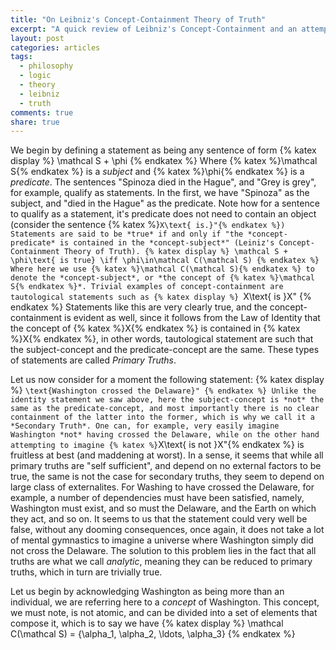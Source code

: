 ```yaml
---
title: "On Leibniz's Concept-Containment Theory of Truth"
excerpt: "A quick review of Leibniz's Concept-Containment and an attempt at formalization"
layout: post
categories: articles
tags:
  - philosophy
  - logic
  - theory
  - leibniz
  - truth
comments: true
share: true
---
```


We begin by defining a statement as being any sentence of form
{% katex display %}
    \mathcal S + \phi
{% endkatex %}
Where {% katex %}\mathcal S{% endkatex %} is a *subject* and {% katex %}\phi{% endkatex %} is a *predicate*. The sentences "Spinoza died in the Hague", and "Grey is grey", for example, qualify as statements. In the first, we have "Spinoza" as the subject, and "died in the Hague" as the predicate. Note how for a sentence to qualify as a statement, it's predicate does not need to contain an object (consider the sentence {% katex %}``X\text{ is.}"{% endkatex %}) Statements are said to be *true* if and only if "the *concept-predicate* is contained in the *concept-subject*" (Leiniz's Concept-Containment Theory of Truth).
{% katex display %}
    \mathcal S + \phi\text{ is true} \iff \phi\in\mathcal C(\mathcal S)
{% endkatex %}
Where here we use {% katex %}\mathcal C(\mathcal S){% endkatex %} to denote the *concept-subject*, or *the concept of {% katex %}\mathcal S{% endkatex %}*. Trivial examples of concept-containment are tautological statements such as
{% katex display %}
    ``X\text{ is }X"
{% endkatex %}
Statements like this are very clearly true, and the concept-containment is evident as well, since it follows from the Law of Identity that the concept of {% katex %}X{% endkatex %} is contained in {% katex %}X{% endkatex %}, in other words, tautological statement are such that the subject-concept and the predicate-concept are the same. These types of statements are called *Primary Truths*.

Let us now consider for a moment the following statement:
{% katex display %}
    ``\text{Washington crossed the Delaware}"
{% endkatex %}
Unlike the identity statement we saw above, here the subject-concept is *not* the same as the predicate-concept, and most importantly there is no clear containment of the latter into the former, which is why we call it a *Secondary Truth*. One can, for example, very easily imagine Washington *not* having crossed the Delaware, while on the other hand attempting to imagine {% katex %}``X\text{ is not }X"{% endkatex %} is fruitless at best (and maddening at worst). In a sense, it seems that while all primary truths are "self sufficient", and depend on no external factors to be true, the same is not the case for secondary truths, they seem to depend on large class of externalites. For Washing to have crossed the Delaware, for example, a number of dependencies must have been satisfied, namely, Washington must exist, and so must the Delaware, and the Earth on which they act, and so on. It seems to us that the statement could very well be false, without any dooming consequences, once again, it does not take a lot of mental gymnastics to imagine a universe where Washington simply did not cross the Delaware. The solution to this problem lies in the fact that all truths are what we call *analytic*, meaning they can be reduced to primary truths, which in turn are trivially true.

Let us begin by acknowledging Washington as being more than an individual, we are referring here to a *concept* of Washington. This concept, we must note, is not atomic, and can be divided into a set of elements that compose it, which is to say we have
{% katex display %}
    \mathcal C(\mathcal S) = \{\alpha_1, \alpha_2, \ldots, \alpha_3\}
{% endkatex %}